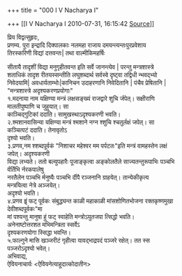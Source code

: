 +++
title = "000 I V Nacharya I"

+++
[[I V Nacharya I	2010-07-31, 16:15:42 [Source](https://groups.google.com/g/bvparishat/c/7qO0lK0mJS0)]]



प्रिय विद्वत्सुहृदः,  
प्रणम्य. पुरा इन्द्रादि दिक्पालकाः नलमहा राजाय दमयन्त्यन्तःपुरप्रवेशाय  
तिरस्करिणी विद्यां दत्तवन्तः\| तथा वाल्मीकिमहर्षिः

सीतायै तादृशीं विद्या मनुगृहीतवन्त इति सर्वे जानन्त्येव \| परन्तु मन्त्रशास्त्रे  
शताधिकं तादृश रीतयस्सन्तीति लघुशब्दार्थ सर्वस्वे दृष्ट्वा तद्विधी न्भवद्भ्यो  
निवेदयामि\| अवधार्यताम्भोः\|कानिचन उदाहरणानि निवेदितानि \| पंचैव प्रेषितानि \|  
"मन्त्रशास्त्रे अदृश्यकरणप्रयोगाः"  
१.मदनाया नाम यक्षिण्या मन्त्रं लक्षसङ्ख्यं राजद्वारे शुचि र्जपेत्। सक्षीराणि  
मालतीपुष्पाणि च जुहुयात्। सा  
काञ्चिद्गुटिकां ददाति। सामुखस्थाऽदृश्यकरणी भवति।  
२.श्मशानवासिन्या यक्षिण्या मन्त्रं श्मशाने नग्न श्शुचि श्चतुर्लक्षं जपेत्। सा  
कञ्चित्पटं ददाति। तेनावृतोऽ  
दृश्यो भवति।  
३.प्रणव,नम श्शब्दपूर्वकं "निशाचर महेश्वर मम पर्पटतः"इति मन्त्रं वामहस्तेन लक्षं  
जपेत्। अदृश्यकरणी  
विद्या लभ्यते। ततो बल्युपहारैः पूजाङ्कृत्वा अङ्कोलतैले साज्यतन्तुरूपाभिः पञ्चभि  
र्वर्तिभि र्नरकपालेषु  
नरतैलेन पञ्चभि र्मनुष्यैः पञ्चभि र्दीपै रञ्जनानि ग्राहयेत्। तान्येकीकृत्य  
मन्त्रयित्वा नेत्रे अञ्जयेत्।  
अदृश्यो भवति।  
४.प्रणव हॄं फट् पूर्वकः संबुद्ध्यन्त काळी महाकाळी मांसशोणितभोजना रक्तकृष्णमुखा  
देवीशब्दपूर्वकः"मा  
मां पश्यन्तु मानुषा हुं फट् स्वाहेति मन्त्रोऽयुतजपा त्सिद्धो भवति।  
अनेनाष्टोत्तरशत मभिमन्त्रिता स्सर्वेऽ  
दृश्यकरणयोगा स्सिद्धा भवन्ति।  
५.फाल्गुने मासि खञ्जरीटं गृहीत्वा यावद्भाद्रपदं पञ्जरे रक्षेत्। तत स्स  
पञ्जरोऽदृश्यो भवेत्।  
अभिवाद्य,  
ऐवियनाचार्यः \<ऐवियनेत्याहूदात्कोदातीन>


